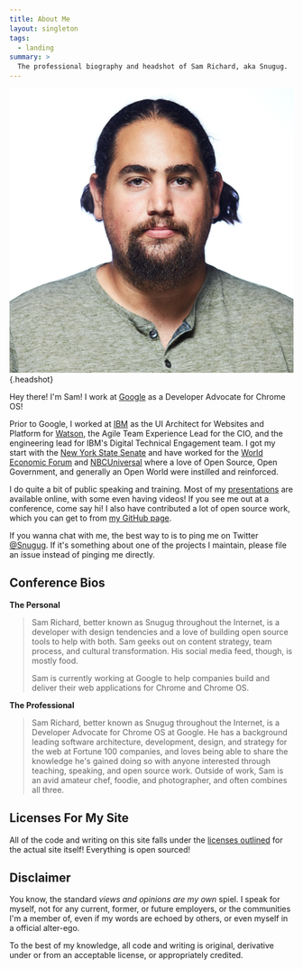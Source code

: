 ```yaml
---
title: About Me
layout: singleton
tags:
  - landing
summary: >
  The professional biography and headshot of Sam Richard, aka Snugug.
---
```


![Headshot of Sam](/images/me/square.jpg){.headshot}

Hey there! I'm Sam! I work at [Google](https://www.google.com) as a Developer Advocate for Chrome OS!

Prior to Google, I worked at [IBM](https://www.ibm.com/us-en/) as the UI Architect for Websites and Platform for [Watson](https://www.ibm.com/watson/), the Agile Team Experience Lead for the CIO, and the engineering lead for IBM's Digital Technical Engagement team. I got my start with the [New York State Senate](http://www.nysenate.gov) and have worked for the [World Economic Forum](http://www.weforum.org) and [NBCUniversal](http://www.nbcuniversal.com/) where a love of Open Source, Open Government, and generally an Open World were instilled and reinforced.

I do quite a bit of public speaking and training. Most of my [presentations](https://snugug.com/presentations/) are available online, with some even having videos! If you see me out at a conference, come say hi! I also have contributed a lot of open source work, which you can get to from [my GitHub page](https://github.com/snugug).

If you wanna chat with me, the best way to is to ping me on Twitter [@Snugug](http://www.twitter.com/Snugug). If it's something about one of the projects I maintain, please file an issue instead of pinging me directly.

## Conference Bios

**The Personal**

> Sam Richard, better known as Snugug throughout the Internet, is a developer with design tendencies and a love of building open source tools to help with both. Sam geeks out on content strategy, team process, and cultural transformation. His social media feed, though, is mostly food.
>
> Sam is currently working at Google to help companies build and deliver their web applications for Chrome and Chrome OS.

**The Professional**

> Sam Richard, better known as Snugug throughout the Internet, is a Developer Advocate for Chrome OS at Google. He has a background leading software architecture, development, design, and strategy for the web at Fortune 100 companies, and loves being able to share the knowledge he's gained doing so with anyone interested through teaching, speaking, and open source work. Outside of work, Sam is an avid amateur chef, foodie, and photographer, and often combines all three.

## Licenses For My Site

All of the code and writing on this site falls under the [licenses outlined](https://github.com/Snugug/blog/blob/master/LICENSE.md) for the actual site itself! Everything is open sourced!

## Disclaimer

You know, the standard _views and opinions are my own_ spiel. I speak for myself, not for any current, former, or future employers, or the communities I'm a member of, even if my words are echoed by others, or even myself in a official alter-ego.

To the best of my knowledge, all code and writing is original, derivative under or from an acceptable license, or appropriately credited.
